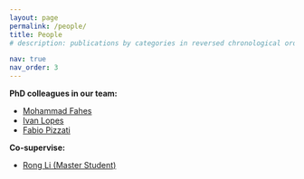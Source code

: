 ```yaml
---
layout: page
permalink: /people/
title: People
# description: publications by categories in reversed chronological order. generated by jekyll-scholar.

nav: true
nav_order: 3
---
```

<!-- <b>In our wonderful ⛰️ ruled by <a href="https://team.inria.fr/rits/membres/raoul-de-charette/">🤴 Raoul of the cart</a>, there are ...</b> -->
<b>PhD colleagues in our team: </b>
<ul>
    <li><a href="https://mfahes.github.io/">Mohammad Fahes</a></li>
    <li><a href="https://wonjunior.github.io/">Ivan Lopes</a></li>
    <li><a href="https://fabvio.github.io/">Fabio Pizzati</a></li>
</ul>

<b>Co-supervise: </b>
<ul>
    <li><a href="https://rongli.tech/">Rong Li (Master Student)</a></li>
</ul>
